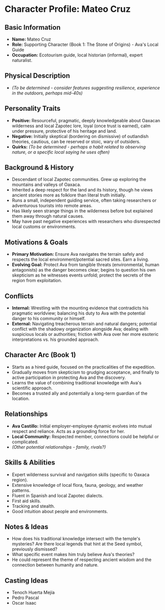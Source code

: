 # Character Profile: Mateo Cruz

## Basic Information
- **Name:** Mateo Cruz
- **Role:** Supporting Character (Book 1: The Stone of Origins) - Ava's Local Guide
- **Occupation:** Ecotourism guide, local historian (informal), expert naturalist.

## Physical Description
- *(To be determined - consider features suggesting resilience, experience in the outdoors, perhaps mid-40s)*

## Personality Traits
- **Positive:** Resourceful, pragmatic, deeply knowledgeable about Oaxacan wilderness and local Zapotec lore, loyal (once trust is earned), calm under pressure, protective of his heritage and land.
- **Negative:** Initially skeptical (bordering on dismissive) of outlandish theories, cautious, can be reserved or stoic, wary of outsiders.
- **Quirks:** *(To be determined - perhaps a habit related to observing nature, or a specific local saying he uses often)*

## Background & History
- Descendant of local Zapotec communities. Grew up exploring the mountains and valleys of Oaxaca.
- Inherited a deep respect for the land and its history, though he views ancient stories more as folklore than literal truth initially.
- Runs a small, independent guiding service, often taking researchers or adventurous tourists into remote areas.
- Has likely seen strange things in the wilderness before but explained them away through natural causes.
- May have past negative experiences with researchers who disrespected local customs or environments.

## Motivations & Goals
- **Primary Motivation:** Ensure Ava navigates the terrain safely and respects the local environment/potential sacred sites. Earn a living.
- **Evolving Goal:** Protect Ava from tangible threats (environmental, human antagonists) as the danger becomes clear; begins to question his own skepticism as he witnesses events unfold; protect the secrets of the region from exploitation.

## Conflicts
- **Internal:** Wrestling with the mounting evidence that contradicts his pragmatic worldview; balancing his duty to Ava with the potential danger to his community or himself.
- **External:** Navigating treacherous terrain and natural dangers; potential conflict with the shadowy organization alongside Ava; dealing with suspicious locals or authorities; friction with Ava over her more esoteric interpretations vs. his grounded approach.

## Character Arc (Book 1)
- Starts as a hired guide, focused on the practicalities of the expedition.
- Gradually moves from skepticism to grudging acceptance, and finally to active participation in protecting Ava and the discovery.
- Learns the value of combining traditional knowledge with Ava's scientific approach.
- Becomes a trusted ally and potentially a long-term guardian of the location.

## Relationships
- **Ava Castillo:** Initial employer-employee dynamic evolves into mutual respect and reliance. Acts as a grounding force for her.
- **Local Community:** Respected member, connections could be helpful or complicated.
- *(Other potential relationships - family, rivals?)*

## Skills & Abilities
- Expert wilderness survival and navigation skills (specific to Oaxaca region).
- Extensive knowledge of local flora, fauna, geology, and weather patterns.
- Fluent in Spanish and local Zapotec dialects.
- First aid skills.
- Tracking and stealth.
- Good intuition about people and environments.

## Notes & Ideas
- How does his traditional knowledge intersect with the temple's mysteries? Are there local legends that hint at the Seed symbol, previously dismissed?
- What specific event makes him truly believe Ava's theories?
- He could represent the theme of respecting ancient wisdom and the connection between humanity and nature. 

## Casting Ideas
- Tenoch Huerta Mejía
- Pedro Pascal
- Oscar Isaac 